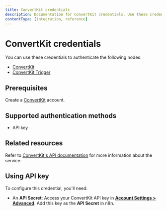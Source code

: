 ```yaml
---
title: ConvertKit credentials
description: Documentation for ConvertKit credentials. Use these credentials to authenticate ConvertKit in n8n, a workflow automation platform.
contentType: [integration, reference]
---
```


# ConvertKit credentials

You can use these credentials to authenticate the following nodes:

- [ConvertKit](/integrations/builtin/app-nodes/n8n-nodes-base.convertkit.md)
- [ConvertKit Trigger](/integrations/builtin/trigger-nodes/n8n-nodes-base.convertkittrigger.md)

## Prerequisites

Create a [ConvertKit](https://convertkit.com/) account.

## Supported authentication methods

- API key

## Related resources

Refer to [ConvertKit's API documentation](https://developers.convertkit.com/#overview) for more information about the service.

## Using API key

To configure this credential, you'll need:

- An **API Secret**: Access your ConvertKit API key in [**Account Settings > Advanced**](https://app.convertkit.com/account_settings/advanced_settings). Add this key as the **API Secret** in n8n.
